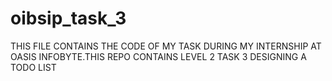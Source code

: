 # oibsip_task_3
THIS FILE CONTAINS THE CODE OF MY TASK DURING MY INTERNSHIP AT OASIS INFOBYTE.THIS REPO CONTAINS LEVEL 2 TASK 3 DESIGNING A TODO LIST
